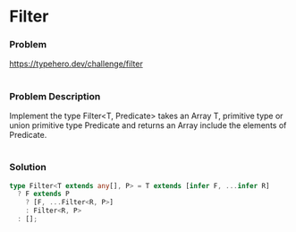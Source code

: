 # Filter

### Problem

https://typehero.dev/challenge/filter

#

### Problem Description

Implement the type Filter<T, Predicate> takes an Array T, primitive type or union primitive type Predicate and returns an Array include the elements of Predicate.

#

### Solution

```ts
type Filter<T extends any[], P> = T extends [infer F, ...infer R]
  ? F extends P
    ? [F, ...Filter<R, P>]
    : Filter<R, P>
  : [];
```


